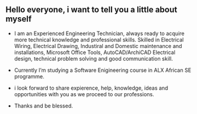 ## Hello everyone, i want to tell you a little about myself 

- I am an Experienced Engineering Technician, always ready to acquire more technical knowledge and professional skills. 
Skilled in Electrical Wiring, Electrical Drawing, Industiral and Domestic maintenance and installations, Microsoft 
Office Tools, AutoCAD/ArchiCAD Electrical design, technical problem solving and good communication skill.

- Currently I’m studying a Software Enigineering course in ALX African SE programme.

- i look forward to share expierence, help, knowledge, ideas and opportunities with you as we proceed to our professions.

- Thanks and be blessed.
